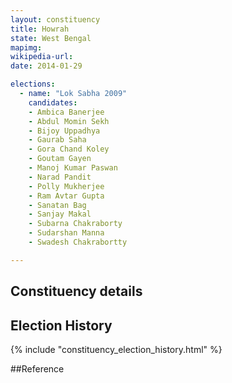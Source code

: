 ```yaml
---
layout: constituency
title: Howrah
state: West Bengal
mapimg: 
wikipedia-url: 
date: 2014-01-29

elections: 
  - name: "Lok Sabha 2009"
    candidates: 
    - Ambica Banerjee 
    - Abdul Momin Sekh 
    - Bijoy Uppadhya 
    - Gaurab Saha 
    - Gora Chand Koley 
    - Goutam Gayen 
    - Manoj Kumar Paswan 
    - Narad Pandit 
    - Polly Mukherjee 
    - Ram Avtar Gupta 
    - Sanatan Bag 
    - Sanjay Makal 
    - Subarna Chakraborty 
    - Sudarshan Manna 
    - Swadesh Chakrabortty 

---
```

## Constituency details


## Election History
{% include "constituency_election_history.html" %}

##Reference
